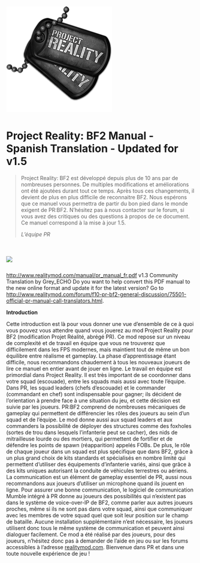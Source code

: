 # ![](/assets/PR_v1_Logo.png)

# **Project Reality: BF2 Manual - Spanish Translation - Updated for v1.5**

> Project Reality: BF2 est  développé depuis plus de 10 ans par de nombreuses personnes. De multiples modifications et améliorations ont été ajoutées durant tout ce temps. Après tous ces changements, il devient de plus en plus difficile de reconnaitre BF2. Nous espérons que ce manuel vous permettra de partir du bon pied dans le monde exigent de PR:BF2. N’hésitez pas à nous contacter sur le forum, si vous avez des critiques ou des questions à propos de ce document. Ce manuel correspond à la mise à jour 1.5.
>
> _L’équipe PR_

# ![](/assets/flag.png)
http://www.realitymod.com/manual/pr_manual_fr.pdf
v1.3 Community Translation by Grey_ECHO
Do you want to help convert this PDF manual to the new online format and update it for the latest version? 
Go to http://www.realitymod.com/forum/f10-pr-bf2-general-discussion/75501-official-pr-manual-call-translators.html.

**Introduction**

Cette introduction est là pour vous donner une vue d’ensemble de ce à quoi vous pouvez vous attendre quand vous jouerez au mod Project Reality pour BF2 (modification Projet Réalité, abrégé PR). Ce mod repose sur un niveau de complexité et de travail en équipe que vous ne trouverez que difficilement dans les FPS modernes, mais maintient tout de même un bon équilibre entre réalisme et gameplay. La phase d’apprentissage étant difficile, nous recommandons chaudement à tous les nouveaux joueurs de lire ce manuel en entier avant de  jouer en ligne. Le travail en équipe est primordial dans Project Reality. Il est très important de se coordonner dans votre squad (escouade), entre les squads mais aussi avec toute l’équipe.  Dans PR, les squad leaders (chefs d’escouade) et le commander (commandant en chef) sont indispensable pour gagner; ils décident de l’orientation à prendre face à une situation du jeu, et cette décision est suivie par les joueurs. PR:BF2 comprend de nombreuses mécaniques de gameplay qui permettent de différencier les rôles des joueurs au sein d’un squad et de l’équipe. Le mod donne aussi aux squad leaders et aux commanders la possibilité de déployer des structures comme des foxholes (sortes de trou dans lesquels l’infanterie peut se cacher), des nids de mitrailleuse lourde ou des mortiers, qui permettent  de fortifier et de défendre les points de spawn (réapparition) appelés FOBs. De plus, le rôle de chaque joueur dans un squad est plus spécifique que dans BF2, grâce à un plus grand choix  de kits standards et spécialisés en nombre limité qui permettent d’utiliser des équipements d’infanterie variés, ainsi que grâce à des kits uniques autorisant la conduite de véhicules terrestres ou aériens. La communication est un élément de gameplay essentiel de PR, aussi nous recommandons aux joueurs d’utiliser un microphone quand ils jouent en ligne. Pour assurer une bonne communication, le logiciel de communication Mumble intégré à PR donne au joueurs des possibilités qui n’existent pas dans le système de voice-over-IP de BF2, comme parler aux autres joueurs proches, même si ils ne sont pas dans votre squad, ainsi que communiquer avec les membres de votre squad quel que soit leur position sur le champ de bataille. Aucune installation supplémentaire n’est nécessaire, les joueurs utilisent donc tous le même système de communication et peuvent ainsi dialoguer facilement. Ce mod a été réalisé par des joueurs, pour des joueurs,  n’hésitez donc pas à demander de l’aide en jeu ou sur les forums accessibles à l’adresse [realitymod.com](http://www.realitymod.com/forum/f360-general-technical-support). Bienvenue dans PR et dans une toute nouvelle expérience de jeu !